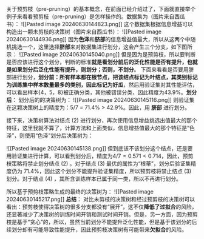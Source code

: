 关于预剪枝（pre-pruning）的基本概念，在前面已经介绍过了，下面就直接举个例子来看看预剪枝（pre-pruning）是怎样操作的。数据集为（图片来自西瓜书）：
![[Pasted image 20240630144823.png]]
这个数据集根据信息增益可以构造出一颗未剪枝的决策树（图片来自西瓜书）：
![[Pasted image 20240630144936.png]]
因为**色泽**和**脐部**的信息增益值最大，所以从这两个中随机挑选一个，这里选择**脐部**来对数据集进行划分，这会产生三个分支，如下图所示：
![[Pasted image 20240630145040.png]]
但是因为是预剪枝，所以要判断是否应该进行这个划分，判断的标准**就是看划分前后的泛化性能是否有提升，也就是如果划分后泛化性能有提升，则划分；否则，不划分**。 下面来看看是否要用脐部进行划分，**划分前：所有样本都在根节点，把该结点标记为叶结点，其类别标记为训练集中样本数量最多的类别，因此标记为好瓜**，然后用验证集对其性能评估，可以看出样本{4，5，8}被正确分类，其他被错误分类，因此精度为43.9%。**划分后**： 划分后的的决策树为：
![[Pasted image 20240630145116.png]]
则验证集在这颗决策树上的精度为：5/7 = 71.4% > 42.9%。因此，用 **脐部** 进行划分。

接下来，决策树算法对结点 (2) 进行划分，再次使用信息增益挑选出值最大的那个特征，这里我就不算了，计算方法和上面类似，信息增益值最大的那个特征是“色泽”，则使用“色泽”划分后决策树为：

![[Pasted image 20240630145138.png]]
但到底该不该划分这个结点，还是要用验证集进行计算，可以看到划分后，精度为$4/7=0.571<0.714$，因此，预剪枝策略将禁止划分结点 (2) 。对于结点 (3) 最优的属性为“根蒂”，划分后验证集精度仍为 $71.4\%$，因此这个划分不能提升验证集精度，所以预剪枝将禁止结点 (3) 划分。对于结点 (4) ，其所含训练样本已属于同一类，所以不再进行划分。

所以基于预剪枝策略生成的最终的决策树为：
![[Pasted image 20240630145217.png]]
**总结**： 对比未剪枝的决策树和经过预剪枝的决策树可以看出：预剪枝使得决策树的很多分支都没有“展开”，这不仅**降低了过拟合**的风险，还显著减少了决策树的训练时间开销和测试时间开销。但是，另一方面，因为预剪枝是基于“贪心”的，所以，虽然当前划分不能提升泛化性能，但是基于该划分的后续划分却有可能导致性能提升，因此预剪枝决策树有可能带来**欠拟合**的风险。

